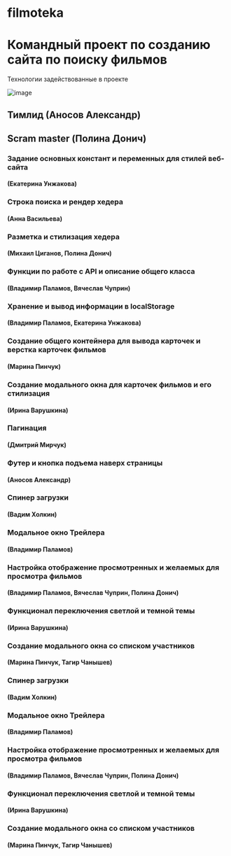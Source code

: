 # filmoteka
# Командный проект по созданию сайта по поиску фильмов

Технологии задействованные в проекте

![image](https://user-images.githubusercontent.com/61520153/136587216-a1a4025d-b3d1-46fe-ab31-a3fda8eb092d.png)

## Тимлид (Аносов Александр)

## Scram master (Полина Донич)


### Задание основных констант и переменных для стилей веб-сайта 
#### (Екатерина Унжакова)

### Строка поиска и рендер хедера
#### (Анна Васильева)

### Разметка и стилизация хедера
#### (Михаил Циганов, Полина Донич)

### Функции по работе с API и описание общего класса 
#### (Владимир Паламов, Вячеслав Чуприн)

###  Хранение и вывод информации в localStorage 
#### (Владимир Паламов, Екатерина Унжакова)

### Создание общего контейнера для вывода карточек и верстка карточек фильмов 
#### (Марина Пинчук)

### Создание модального окна для карточек фильмов и его стилизация 
#### (Ирина Варушкина)

### Пагинация
#### (Дмитрий Мирчук)

### Футер и кнопка подъема наверх страницы 
#### (Аносов Александр)

### Спинер загрузки 
#### (Вадим Холкин)

### Модальное окно Трейлера 
#### (Владимир Паламов)

### Настройка отображение просмотренных и желаемых для просмотра фильмов 
#### (Владимир Паламов, Вячеслав Чуприн, Полина Донич)

### Функционал переключения светлой и темной темы
#### (Ирина Варушкина)

### Создание модального окна со списком участников
#### (Марина Пинчук, Тагир Чанышев)

### Спинер загрузки 
#### (Вадим Холкин)

### Модальное окно Трейлера 
#### (Владимир Паламов)

### Настройка отображение просмотренных и желаемых для просмотра фильмов 
#### (Владимир Паламов, Вячеслав Чуприн, Полина Донич)

### Функционал переключения светлой и темной темы
#### (Ирина Варушкина)

### Создание модального окна со списком участников
#### (Марина Пинчук, Тагир Чанышев)
